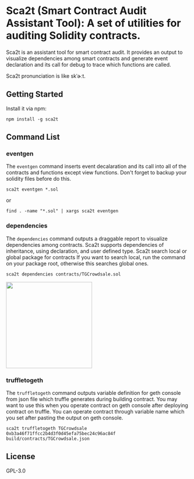 # Sca2t (Smart Contract Audit Assistant Tool): A set of utilities for auditing Solidity contracts.

#### 

Sca2t is an assistant tool for smart contract audit. It provides an output to visualize dependencies among smart contracts and generate event declaration and its call for debug to trace which functions are called.

Sca2t pronunciation is like skˈɚːt.

## Getting Started

Install it via npm:

```shell
npm install -g sca2t
```

## Command List

### eventgen

The `eventgen` command inserts event decalaration and its call into all of the contracts and functions except view functions.
Don't forget to backup your solidity files before do this.

```shell
sca2t eventgen *.sol
```
or

```shell
find . -name "*.sol" | xargs sca2t eventgen
```


### dependencies

The `dependencies` command outputs a draggable report to visualize dependencies among contracts.
Sca2t supports dependencies of inheritance, using declaration, and user defined type.
Sca2t search local or global package for contracts
If you want to search local, run the command on your package root, otherwise this searches global ones.

```shell
sca2t dependencies contracts/TGCrowdsale.sol
```

<img src="https://raw.githubusercontent.com/wiki/tagomaru/sca2t/images/dependencies.png" height="236">

### truffletogeth

The `truffletogeth` command outputs variable definition for geth console from json file which truffle generates during building contract. You may want to use this when you operate contract on geth console after deploying contract on truffle.
You can operate contract through variable name which you set after pasting the output on geth console.

```shell
sca2t truffletogeth TGCrowdsale 0xb3a46f71ffcc2b4d3f0d45efa75bec24c96ac84f build/contracts/TGCrowdsale.json
```

## License

GPL-3.0

